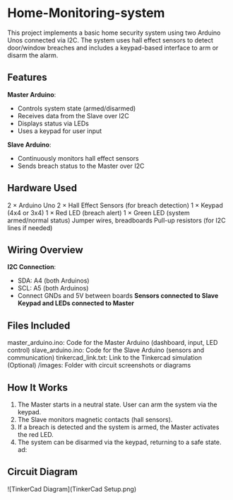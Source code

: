# Home-Monitoring-system

This project implements a basic home security system using two Arduino Unos connected via I2C. The system uses hall effect sensors to detect door/window breaches and includes a keypad-based interface to arm or disarm the alarm.

## Features

**Master Arduino**:
  - Controls system state (armed/disarmed)
  - Receives data from the Slave over I2C
  - Displays status via LEDs
  - Uses a keypad for user input

**Slave Arduino**:
  - Continuously monitors hall effect sensors
  - Sends breach status to the Master over I2C

##  Hardware Used

2 × Arduino Uno
2 × Hall Effect Sensors (for breach detection)
1 × Keypad (4x4 or 3x4)
1 × Red LED (breach alert)
1 × Green LED (system armed/normal status)
Jumper wires, breadboards
Pull-up resistors (for I2C lines if needed)

##  Wiring Overview

**I2C Connection**:
  - SDA: A4 (both Arduinos)
  - SCL: A5 (both Arduinos)
  - Connect GNDs and 5V between boards
**Sensors connected to Slave**
**Keypad and LEDs connected to Master**

##  Files Included

master_arduino.ino: Code for the Master Arduino (dashboard, input, LED control)
slave_arduino.ino: Code for the Slave Arduino (sensors and communication)
tinkercad_link.txt: Link to the Tinkercad simulation
(Optional) /images: Folder with circuit screenshots or diagrams

##  How It Works

1. The Master starts in a neutral state. User can arm the system via the keypad.
2. The Slave monitors magnetic contacts (hall sensors).
3. If a breach is detected and the system is armed, the Master activates the red LED.
4. The system can be disarmed via the keypad, returning to a safe state.
ad:  

## Circuit Diagram

![TinkerCad Diagram](TinkerCad Setup.png)
